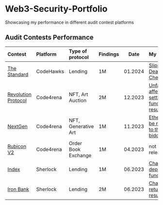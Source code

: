 # Web3-Security-Portfolio
Showcasing my performance in different audit contest platforms

## Audit Contests Performance

| Contest                                                                  | Platform  | Type of protocol              | Findings| Date | My report|Info                                                                                     |
| :----------------------------------------------------------------------- | :-------- | :---------------------------- | :------------------------- |--- |:--------------------------------------------------------------------------------------------- |-------------------------| 
| [The Standard](https://www.codehawks.com/contests/clql6lvyu0001mnje1xpqcuvl)  | CodeHawks  | Lending              | 1M  | 01.2024 | [Slippage & Deadline Check](https://www.codehawks.com/submissions/clql6lvyu0001mnje1xpqcuvl/1222) | 
| [Revolution Protocol](https://code4rena.com/audits/2023-12-revolution-protocol#top)  | Code4rena  | NFT, Art Auction              | 2M  | 12.2023     |[Unfairly affects the settleAuction function result](https://github.com/code-423n4/2023-12-revolutionprotocol-findings/issues/618) | 
| [NextGen](https://code4rena.com/audits/2023-10-nextgen#top)  | Code4rena  | NFT, Generative Art             | 1M  | 11.2023           | [Ether won't be refunded to the bidders](https://github.com/code-423n4/2023-10-nextgen-findings/issues/1653) |
| [Rubicon V2](https://code4rena.com/audits/2023-04-rubicon-v2#top)  | Code4rena  | Order Book Exchange              |1M  | 04.2023    | not yet released | 
| [Index](https://audits.sherlock.xyz/contests/81)  | Sherlock  | Lending              |1M  | 06.2023            | [Chainlink's deprecated function](https://github.com/sherlock-audit/2023-05-Index-judging/issues/234)| 
| [Iron Bank](https://audits.sherlock.xyz/contests/84)  | Sherlock  | Lending              |2M  | 06.2023            | [Chainlink return stale result](https://github.com/sherlock-audit/2023-05-ironbank-judging/issues/342)| 
